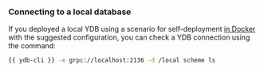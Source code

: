 ### Connecting to a local database

If you deployed a local YDB using a scenario for self-deployment [in Docker](../../self_hosted/ydb_docker.md) with the suggested configuration, you can check a YDB connection using the command:

```bash
{{ ydb-cli }} -e grpc://localhost:2136 -d /local scheme ls
```

